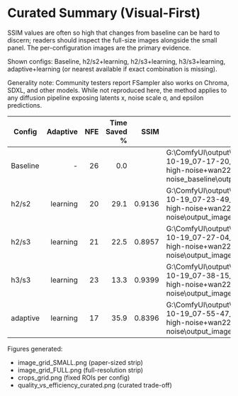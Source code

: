 # Curated Summary (Visual-First)

SSIM values are often so high that changes from baseline can be hard to discern; readers should inspect the full-size images alongside the small panel. The per-configuration images are the primary evidence.

Shown configs: Baseline, h2/s2+learning, h2/s3+learning, h3/s3+learning, adaptive+learning (or nearest available if exact combination is missing).

Generality note: Community testers report FSampler also works on Chroma, SDXL, and other models. While not reproduced here, the method applies to any diffusion pipeline exposing latents x, noise scale σ, and epsilon predictions.

| Config | Adaptive | NFE | Time Saved % | SSIM | Image |
|---|---:|---:|---:|---:|---|
| Baseline | - | 26 | 0.0 |  | G:\ComfyUI\output\experiments\wan221\2025-10-19_07-17-20_1760854640_wan22-high-noise+wan22-high-noise_baseline\output_image.png |
| h2/s2 | learning | 20 | 29.1 | 0.9136 | G:\ComfyUI\output\experiments\wan221\2025-10-19_07-23-49_1760855029_wan22-high-noise+wan22-high-noise\output_image.png |
| h2/s3 | learning | 21 | 22.5 | 0.8957 | G:\ComfyUI\output\experiments\wan221\2025-10-19_07-27-04_1760855224_wan22-high-noise+wan22-high-noise\output_image.png |
| h3/s3 | learning | 23 | 13.3 | 0.9399 | G:\ComfyUI\output\experiments\wan221\2025-10-19_07-38-15_1760855895_wan22-high-noise+wan22-high-noise\output_image.png |
| adaptive | learning | 17 | 35.9 | 0.8396 | G:\ComfyUI\output\experiments\wan221\2025-10-19_07-55-47_1760856947_wan22-high-noise+wan22-high-noise\output_image.png |

Figures generated:
- image_grid_SMALL.png (paper-sized strip)
- image_grid_FULL.png (full-resolution strip)
- crops_grid.png (fixed ROIs per config)
- quality_vs_efficiency_curated.png (curated trade-off)